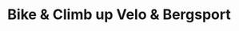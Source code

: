 ---
title: "Bike & Climb up Velo & Bergsport"
url: /ibach/bike-und-climb-up-velo-und-bergsport/
shop: Sport
---